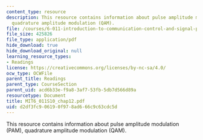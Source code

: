 ```yaml
---
content_type: resource
description: This resource contains information about pulse amplitude modulation (PAM),
  quadrature amplitude modulation (QAM).
file: /courses/6-011-introduction-to-communication-control-and-signal-processing-spring-2010/d2df3fc906190f978ad666c9c63cdc5d_MIT6_011S10_chap12.pdf
file_size: 425826
file_type: application/pdf
hide_download: true
hide_download_original: null
learning_resource_types:
- Readings
license: https://creativecommons.org/licenses/by-nc-sa/4.0/
ocw_type: OCWFile
parent_title: Readings
parent_type: CourseSection
parent_uid: acd6b33e-f9a8-3af7-53fb-5db7d566d89a
resourcetype: Document
title: MIT6_011S10_chap12.pdf
uid: d2df3fc9-0619-0f97-8ad6-66c9c63cdc5d
---
```

This resource contains information about pulse amplitude modulation (PAM), quadrature amplitude modulation (QAM).